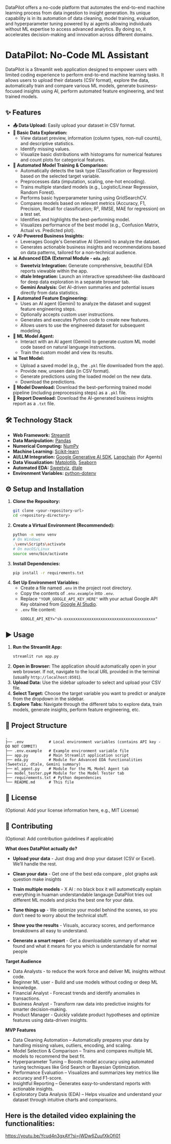   DataPilot offers a no-code platform that automates the end-to-end machine learning process from data ingestion to insight generation. Its unique capability is in its automation of data cleaning, model training, evaluation, and hyperparameter tuning powered by ai agents  allowing individuals without ML expertise to access advanced analytics. By doing so, it accelerates decision-making and innovation across different domains. 
 # DataPilot: No-Code ML Assistant

DataPilot is a Streamlit web application designed to empower users with limited coding experience to perform end-to-end machine learning tasks. It allows users to upload their datasets (CSV format), explore the data, automatically train and compare various ML models, generate business-focused insights using AI, perform automated feature engineering, and test trained models.

## ✨ Features

*   **📤 Data Upload:** Easily upload your dataset in CSV format.
*   **🔎 Basic Data Exploration:**
    *   View dataset preview, information (column types, non-null counts), and descriptive statistics.
    *   Identify missing values.
    *   Visualize basic distributions with histograms for numerical features and count plots for categorical features.
*   **🚀 Automated Model Training & Comparison:**
    *   Automatically detects the task type (Classification or Regression) based on the selected target variable.
    *   Preprocesses data (imputation, scaling, one-hot encoding).
    *   Trains multiple standard models (e.g., Logistic/Linear Regression, Random Forest).
    *   Performs basic hyperparameter tuning using GridSearchCV.
    *   Compares models based on relevant metrics (Accuracy, F1, Precision, Recall for classification; R², RMSE, MAE for regression) on a test set.
    *   Identifies and highlights the best-performing model.
    *   Visualizes performance of the best model (e.g., Confusion Matrix, Actual vs. Predicted plot).
*   **💡 AI-Powered Business Insights:**
    *   Leverages Google's Generative AI (Gemini) to analyze the dataset.
    *   Generates actionable business insights and recommendations based on data patterns, tailored for a non-technical audience.
*   **📊 Advanced EDA (External Module - `eda.py`):**
    *   **Sweetviz Integration:** Generate comprehensive, beautiful EDA reports viewable within the app.
    *   **dtale Integration:** Launch an interactive spreadsheet-like dashboard for deep data exploration in a separate browser tab.
    *   **Gemini Analysis:** Get AI-driven summaries and potential issues directly from data statistics.
*   **🧪 Automated Feature Engineering:**
    *   Uses an AI agent (Gemini) to analyze the dataset and suggest feature engineering steps.
    *   Optionally accepts custom user instructions.
    *   Generates and executes Python code to create new features.
    *   Allows users to use the engineered dataset for subsequent modeling.
*   **🤖 ML Model Agent:**
    *   Interact with an AI agent (Gemini) to generate custom ML model code based on natural language instructions.
    *   Train the custom model and view its results.
*   **📊 Test Model:**
    *   Upload a saved model (e.g., the `.pkl` file downloaded from the app).
    *   Provide new, unseen data (in CSV format).
    *   Generate predictions using the loaded model on the new data.
    *   Download the predictions.
*   **💾 Model Download:** Download the best-performing trained model pipeline (including preprocessing steps) as a `.pkl` file.
*   **📄 Report Download:** Download the AI-generated business insights report as a `.txt` file.

## 🛠️ Technology Stack

*   **Web Framework:** [Streamlit](https://streamlit.io/)
*   **Data Manipulation:** [Pandas](https://pandas.pydata.org/)
*   **Numerical Computing:** [NumPy](https://numpy.org/)
*   **Machine Learning:** [Scikit-learn](https://scikit-learn.org/stable/)
*   **AI/LLM Integration:** [Google Generative AI SDK](https://github.com/google/generative-ai-python), [Langchain](https://www.langchain.com/) (for Agents)
*   **Data Visualization:** [Matplotlib](https://matplotlib.org/), [Seaborn](https://seaborn.pydata.org/)
*   **Automated EDA:** [Sweetviz](https://github.com/fbdesignpro/sweetviz), [dtale](https://github.com/man-group/dtale)
*   **Environment Variables:** [python-dotenv](https://github.com/theskumar/python-dotenv)

## ⚙️ Setup and Installation

1.  **Clone the Repository:**
    ```bash
    git clone <your-repository-url>
    cd <repository-directory>
    ```
2.  **Create a Virtual Environment (Recommended):**
    ```bash
    python -m venv venv
    # On Windows
    .\venv\Scripts\activate
    # On macOS/Linux
    source venv/bin/activate
    ```
3.  **Install Dependencies:**
    ```bash
    pip install -r requirements.txt
    ```
4.  **Set Up Environment Variables:**
    *   Create a file named `.env` in the project root directory.
    *   Copy the contents of `.env.example` into `.env`.
    *   Replace `"YOUR_GOOGLE_API_KEY_HERE"` with your actual Google API Key obtained from [Google AI Studio](https://aistudio.google.com/).
    *   `.env` file content:
        ```
        GOOGLE_API_KEY="sk-xxxxxxxxxxxxxxxxxxxxxxxxxxxxxxxxxxxxxxxx"
        ```

## ▶️ Usage

1.  **Run the Streamlit App:**
    ```bash
    streamlit run app.py
    ```
2.  **Open in Browser:** The application should automatically open in your web browser. If not, navigate to the local URL provided in the terminal (usually `http://localhost:8501`).
3.  **Upload Data:** Use the sidebar uploader to select and upload your CSV file.
4.  **Select Target:** Choose the target variable you want to predict or analyze from the dropdown in the sidebar.
5.  **Explore Tabs:** Navigate through the different tabs to explore data, train models, generate insights, perform feature engineering, etc.

## 📁 Project Structure

```
.
├── .env           # Local environment variables (contains API key - DO NOT COMMIT)
├── .env.example   # Example environment variable file
├── app.py         # Main Streamlit application script
├── eda.py         # Module for Advanced EDA functionalities (Sweetviz, dtale, Gemini summary)
├── ml_agent.py    # Module for the ML Model Agent tab
├── model_tester.py# Module for the Model Tester tab
├── requirements.txt # Python dependencies
└── README.md      # This file
```

## 📄 License

(Optional: Add your license information here, e.g., MIT License)

## 🙏 Contributing

(Optional: Add contribution guidelines if applicable) 
  
  **What does DataPilot actually do?**
- **Upload your data** - Just drag and drop your dataset (CSV or Excel). We’ll handle the rest.
    
- **Clean your data** -  Get one of the best eda compare , plot graphs ask question make insights 
    
- **Train multiple models** - X AI : no black box it will autometically explain everything in huaman understandable langauge
    DataPilot tries out different ML models and picks the best one for your data.
    
- **Tune things up** - We optimize your model behind the scenes, so you don’t need to worry about the technical stuff.
    
- **Show you the results** - Visuals, accuracy scores, and performance breakdowns all easy to understand.
    
- **Generate a smart report** - Get a downloadable summary of what we found and what it means for you which is understandable for normal people

**Target Audience**
- Data Analysts - to reduce the work force and deliver ML insights without code.
- Beginner ML user - Build and use models without coding or deep ML knowledge.
- Financial Analyst - Forecast trends and identify anomalies in transactions.
- Business Analyst - Transform raw data into predictive insights for smarter decision-making.
- Product Manager - Quickly validate product hypotheses and optimize features using data-driven insights.

**MVP Features**
- Data Cleaning Automation – Automatically prepares your data by handling missing values, outliers, encoding, and scaling.
- Model Selection & Comparison – Trains and compares multiple ML models to recommend the best fit.
- Hyperparameter Tuning – Boosts model accuracy using automated tuning techniques like Grid Search or Bayesian Optimization.
- Performance Evaluation – Visualizes and summarizes key metrics like accuracy and F1-score.
- Insightful Reporting – Generates easy-to-understand reports with actionable insights.
- Exploratory Data Analysis (EDA) – Helps visualize and understand your dataset through intuitive charts and comparisons.
## Here is the detailed video explaining the functionalities: 
https://youtu.be/Ycud4n3gxAY?si=jWDw6ZuufXkOfj01
